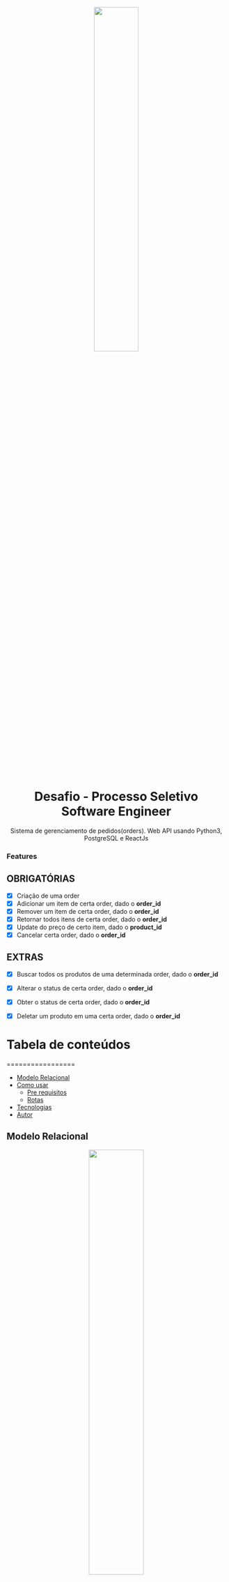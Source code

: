 
<p widht=100% align="center">
<img width=45% src="https://user-images.githubusercontent.com/32624827/151160769-1df2cada-3c22-455e-bc06-54883abbe666.png"/>
</p>
<h1 align="center">Desafio - Processo Seletivo Software Engineer</h1> 
<p align="center">Sistema de gerenciamento de pedidos(orders). Web API usando Python3, PostgreSQL e ReactJs</p>


### Features

## OBRIGATÓRIAS
- [x] Criação de uma order
- [x] Adicionar um item de certa order, dado o **order_id**
- [x] Remover um item de certa order, dado o **order_id**
- [x] Retornar todos itens de certa order, dado o **order_id**
- [x] Update do preço de certo item, dado o **product_id**
- [x] Cancelar certa order, dado o **order_id**
## EXTRAS
- [x] Buscar todos os produtos de uma determinada order, dado o **order_id**
- [x] Alterar o status de certa order, dado o **order_id**
- [x] Obter o status de certa order, dado o **order_id**
- [x] Deletar um produto em uma certa order, dado o **order_id**


# Tabela de conteúdos
=================
<!--ts-->
   * [Modelo Relacional](#modelo-relacional)
   * [Como usar](#como-usar)
      * [Pre requisitos](#pre-requisitos)
      * [Rotas](#rotas)
   * [Tecnologias](#tecnologias)
   * [Autor](#autor)
<!--te-->

## Modelo Relacional
<p widht=100% align="center">
<img width=50% src="https://user-images.githubusercontent.com/32624827/151229436-cfd5f2e5-32aa-4a77-9695-64c74e91d48f.png" description="Modelo Relacional"/>
</p>
 

## Como usar


### Pré-requisitos

Antes de começar, você vai precisar ter instalado em sua máquina as seguintes ferramentas:
[Git](https://git-scm.com), [Python3](https://www.python.org/downloads/).
Além disto é bom ter um editor para trabalhar com o código como [VSCode](https://code.visualstudio.com/)

### 🎲 Rodando o Back End (servidor)

```bash
# Clone este repositório
$ git clone https://github.com/lucasufc/Clubbi

# Acesse a pasta do projeto no terminal/cmd
$ cd Clubbi

# Inicie o Docker
$ docker-compose up -d

# O pgAdmin iniciará na porta :16543 - acesse <http://localhost:16543>
# Login: lucasMartins@clubbi.com   Password: meContrata

# Vá para a pasta Backend
$ cd Backend

# Instale as dependências
$ pipenv install

# Ative o Pipenv shell
$ pipenv shell

# Execute a aplicação em modo de desenvolvimento
$ flask run

# O servidor inciará na porta:5000


```

## Rotas

## OBRIGATÓRIAS

<h3>Objetivo: Criação de uma order</h3>

__ROTA:__ ```(/order)``` <br/>
__MÉTODO:__ ```POST```

```bash
# Exemplo com um curl command
$ curl -XPOST -H "Content-type: application/json" -d '{
    "client_id": 1,
    "order_status": "Em Progresso"
}' 'localhost:5000/orders'
```
---

<h3>Objetivo:  Adicionar um item de certa order, dado o order_id</h3>

__Rota:__ ```(/item_order)``` <br/>
__Método:__ ```POST```

```bash
# Exemplo com curl command
curl -XPOST -H "Content-type: application/json" -d '{
    "order_id": 2,
    "product_id": 3,
    "qtde": 1
}' 'localhost:5000/item_order'

```

---

<h3>Objetivo:  Remover um item de certa order, dado o order_id</h3>

__ROTA:__ ```(/orders/order_id/product_id)``` <br/>
__MÉTODO:__ ```DELETE```

```bash
# Exemplo com curl command
curl -XDELETE 'localhost:5000/orders/1/2'

```

---

<h3>Objetivo: Retornar todos itens de certa order, dado o order_id</h3>


__ROTA:__ ```(/order_item/order_id)``` <br/>
__MÉTODO:__ ```GET```

```bash
# Exemplo com um curl command
$ curl -XGET 'localhost:5000/order_item/1'
```
---


<h3>Objetivo: Update do preço de certo item, dado o product_id</h3>


__ROTA:__ ```(/items/product_id)``` <br/>
__MÉTODO:__ ```PUT```

```bash
# Exemplo com um curl command
$ curl -XPUT -H "Content-type: application/json" -d '{
    "unit_price": 5.90
}' 'localhost:5000/items/1'
```
---


<h3>Objetivo: Cancelar certa order, dado o order_id</h3>


__ROTA:__ ```(/orders/order_id)``` <br/>
__MÉTODO:__ ```DELETE```

```bash
# Exemplo com um curl command
$ curl -XDELETE 'localhost:5000/orders/17'
```
---

## EXTRAS


<h3>Objetivo: Buscar todos os produtos de uma determinada order, dado o order_id</h3>


__ROTA:__ ```(/item_order/<order_id>)``` <br/>
__MÉTODO:__ ```GET```

```bash
# Exemplo com um curl command
$ curl -XGET 'localhost:5000/item_order/1'
```
---

<h3>Objetivo: Alterar o status de certa order, dado o order_id</h3>


__ROTA:__ ```(/status/<order_id>)``` <br/>
__MÉTODO:__ ```PUT```

```bash
# Exemplo com um curl command
$ curl -XPUT -H "Content-type: application/json" -d '{
    "order_status": "finalizado"
}' 'localhost:5000/status/1'
```
---


<h3>Objetivo: Obter o status de certa order, dado o order_id</h3>


__ROTA:__ ```(/status/<order_id>)``` <br/>
__MÉTODO:__ ```GET```

```bash
# Exemplo com um curl command
$ curl -XGET 'localhost:5000/status/1'
```
---


<h3>Objetivo: Deletar um produto em uma certa order, dado o order_id</h3>


__ROTA:__ ```(/orders/<order_id>/<product_id>)``` <br/>
__MÉTODO:__ ```DELETE```

```bash
# Exemplo com um curl command
$ curl -XDELETE 'localhost:5000/orders/1/3'
```
---

<h4 align="center"> 
	🚧  Fronted 🚀 Em construção...   🚧    
	Yarn
</h4>

### 🛠 Tecnologias

As seguintes ferramentas foram usadas na construção do projeto:

- [Git](https://git-scm.com)
- [Docker](https://www.docker.com/)
- [Python3](https://www.python.org/downloads/)
- [Pipenv](https://pipenv.pypa.io/en/latest/)
- [React](https://pt-br.reactjs.org/)



### Autor
---

<a href="https://github.com/lucasufc">
 <img style="border-radius:50%;" src="https://avatars.githubusercontent.com/u/32624827?v=4" width="100px;" alt="Lucas Martins"/>
 <br />
 <sub><b>Lucas Martins</b></sub></a> <a href="https://github.com/lucasufc/" title="GitHub">😎👍</a>
   
[![Linkedin Badge](https://img.shields.io/badge/LinkedIn-0077B5?style=for-the-badge&logo=linkedin&logoColor=white&link=https://www.linkedin.com/in/lucas-martins-oliveira/)](https://www.linkedin.com/in/lucas-martins-oliveira/) 
[![Gmail Badge](https://img.shields.io/badge/Gmail-D14836?style=for-the-badge&logo=gmail&logoColor=white&link=mailto:lucashk.eng@gmail.com)](mailto:lucashk.eng@gmail.com)

